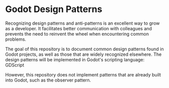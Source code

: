 # Godot Design Patterns

Recognizing design patterns and anti-patterns is an excellent way to grow as a developer. It facilitates better communication with colleagues and prevents the need to reinvent the wheel when encountering common problems.

The goal of this repository is to document common design patterns found in Godot projects, as well as those that are widely recognized elsewhere. The design patterns will be implemented in Godot's scripting language: GDScript

However, this repository does not implement patterns that are already built into Godot, such as the observer pattern.
